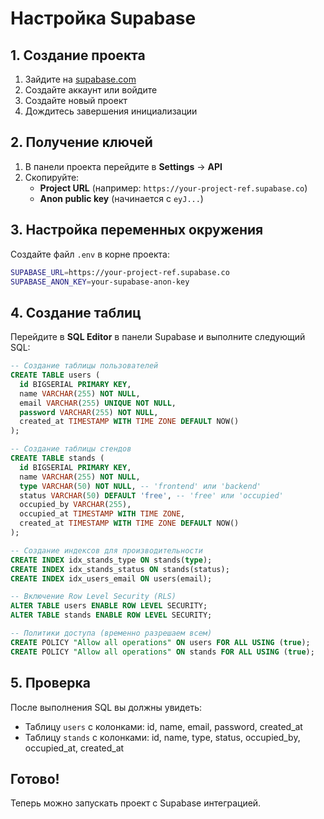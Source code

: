 # Настройка Supabase

## 1. Создание проекта

1. Зайдите на [supabase.com](https://supabase.com)
2. Создайте аккаунт или войдите
3. Создайте новый проект
4. Дождитесь завершения инициализации

## 2. Получение ключей

1. В панели проекта перейдите в **Settings** → **API**
2. Скопируйте:
   - **Project URL** (например: `https://your-project-ref.supabase.co`)
   - **Anon public key** (начинается с `eyJ...`)

## 3. Настройка переменных окружения

Создайте файл `.env` в корне проекта:

```bash
SUPABASE_URL=https://your-project-ref.supabase.co
SUPABASE_ANON_KEY=your-supabase-anon-key
```

## 4. Создание таблиц

Перейдите в **SQL Editor** в панели Supabase и выполните следующий SQL:

```sql
-- Создание таблицы пользователей
CREATE TABLE users (
  id BIGSERIAL PRIMARY KEY,
  name VARCHAR(255) NOT NULL,
  email VARCHAR(255) UNIQUE NOT NULL,
  password VARCHAR(255) NOT NULL,
  created_at TIMESTAMP WITH TIME ZONE DEFAULT NOW()
);

-- Создание таблицы стендов
CREATE TABLE stands (
  id BIGSERIAL PRIMARY KEY,
  name VARCHAR(255) NOT NULL,
  type VARCHAR(50) NOT NULL, -- 'frontend' или 'backend'
  status VARCHAR(50) DEFAULT 'free', -- 'free' или 'occupied'
  occupied_by VARCHAR(255),
  occupied_at TIMESTAMP WITH TIME ZONE,
  created_at TIMESTAMP WITH TIME ZONE DEFAULT NOW()
);

-- Создание индексов для производительности
CREATE INDEX idx_stands_type ON stands(type);
CREATE INDEX idx_stands_status ON stands(status);
CREATE INDEX idx_users_email ON users(email);

-- Включение Row Level Security (RLS)
ALTER TABLE users ENABLE ROW LEVEL SECURITY;
ALTER TABLE stands ENABLE ROW LEVEL SECURITY;

-- Политики доступа (временно разрешаем всем)
CREATE POLICY "Allow all operations" ON users FOR ALL USING (true);
CREATE POLICY "Allow all operations" ON stands FOR ALL USING (true);
```

## 5. Проверка

После выполнения SQL вы должны увидеть:

- Таблицу `users` с колонками: id, name, email, password, created_at
- Таблицу `stands` с колонками: id, name, type, status, occupied_by, occupied_at, created_at

## Готово!

Теперь можно запускать проект с Supabase интеграцией.
